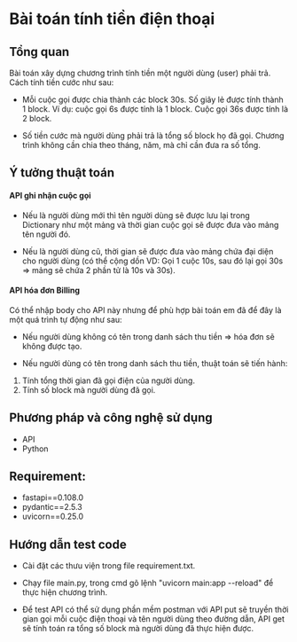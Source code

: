 # Bài toán tính tiền điện thoại

## Tổng quan

Bài toán xây dựng chương trình tính tiền một người dùng (user) phải trả. Cách tính tiền cước như sau:

- Mỗi cuộc gọi được chia thành các block 30s. Số giây lẻ được tính thành 1 block. Ví dụ: cuộc gọi 6s được tính là 1 block. Cuộc gọi 36s được tính là 2 block.

- Số tiền cước mà người dùng phải trả là tổng số block họ đã gọi. Chương trình không cần chia theo tháng, năm, mà chỉ cần đưa ra số tổng.

## Ý tưởng thuật toán

#### API ghi nhận cuộc gọi

- Nếu là người dùng mới thì tên người dùng sẽ được lưu lại trong Dictionary như một mảng và thời gian cuộc gọi sẽ được đưa vào mảng tên người đó.

- Nếu là người dùng cũ, thời gian sẽ được đưa vào mảng chứa đại diện cho người dùng (có thể cộng dồn VD: Gọi 1 cuộc 10s, sau đó lại gọi 30s => mảng sẽ chứa 2 phần tử là 10s và 30s).

#### API hóa đơn Billing

Có thể nhập body cho API này nhưng để phù hợp bài toán em đã để đây là một quá trình tự động như sau:

- Nếu người dùng không có tên trong danh sách thu tiền => hóa đơn sẽ không được tạo.

- Nếu người dùng có tên trong danh sách thu tiền, thuật toán sẽ tiến hành:

1. Tính tổng thời gian đã gọi điện của người dùng.
2. Tính số block mà người dùng đã gọi.

## Phương pháp và công nghệ sử dụng

- API
- Python

## Requirement:

- fastapi==0.108.0
- pydantic==2.5.3
- uvicorn==0.25.0

## Hướng dẫn test code

- Cài đặt các thưu viện trong file requirement.txt.

- Chạy file main.py, trong cmd gõ lệnh "uvicorn main:app --reload" để thực hiện chương trình.
- Để test API có thể sử dụng phần mềm postman với API put sẽ truyền thời gian gọi mỗi cuộc điện thoại và tên người dùng theo đường dẫn, API get sẽ tính toán ra tổng số block mà người dùng đã thực hiện được.
